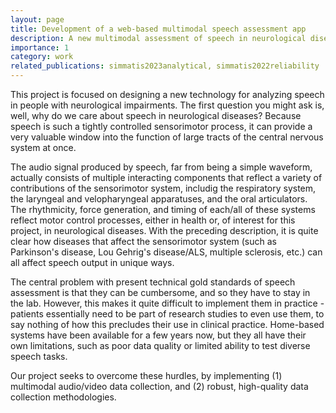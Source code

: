 ```yaml
---
layout: page
title: Development of a web-based multimodal speech assessment app
description: A new multimodal assessment of speech in neurological diseases
importance: 1
category: work
related_publications: simmatis2023analytical, simmatis2022reliability
---
```


This project is focused on designing a new technology for analyzing speech in people with neurological impairments. The first question you might ask is, well, why do we care about speech in neurological diseases? Because speech is such a tightly controlled sensorimotor process, it can provide a very valuable window into the function of large tracts of the central nervous system at once. 

The audio signal produced by speech, far from being a simple waveform, actually consists of multiple interacting components that reflect a variety of contributions of the sensorimotor system, includig the respiratory system, the laryngeal and velopharyngeal apparatuses, and the oral articulators. The rhythmicity, force generation, and timing of each/all of these systems reflect motor control processes, either in health or, of interest for this project, in neurological diseases. With the preceding description, it is quite clear how diseases that affect the sensorimotor system (such as Parkinson's disease, Lou Gehrig's disease/ALS, multiple sclerosis, etc.) can all affect speech output in unique ways.

The central problem with present technical gold standards of speech assessment is that they can be cumbersome, and so they have to stay in the lab. However, this makes it quite difficult to implement them in practice - patients essentially need to be part of research studies to even use them, to say nothing of how this precludes their use in clinical practice. Home-based systems have been available for a few years now, but they all have their own limitations, such as poor data quality or limited ability to test diverse speech tasks.

Our project seeks to overcome these hurdles, by implementing (1) multimodal audio/video data collection, and (2) robust, high-quality data collection methodologies. 